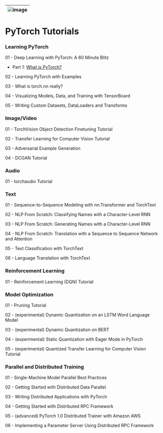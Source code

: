 |![image](https://github.com/Royal-526/PyTorch-Tutorials/blob/master/pytorch.png)|
|---|

# PyTorch Tutorials


### Learning PyTorch

01 - Deep Learning with PyTorch: A 60 Minute Blitz
   - Part 1: [What is PyTorch?](https://github.com/Royal-526/PyTorch-Tutorials/blob/master/Notebooks/Deep%20Learning%20with%20PyTorch%20A%2060%20Minute%20Blitz%20-%20P1.ipynb)

02 - Learning PyTorch with Examples

03 - What is torch.nn really?

04 - Visualizing Models, Data, and Training with TensorBoard

05 - Writing Custom Datasets, DataLoaders and Transforms


### Image/Video

01 - TorchVision Object Detection Finetuning Tutorial

02 - Transfer Learning for Computer Vision Tutorial

03 - Adversarial Example Generation

04 - DCGAN Tutorial


### Audio

01 - torchaudio Tutorial


### Text

01 - Sequence-to-Sequence Modeling with nn.Transformer and TorchText

02 - NLP From Scratch: Classifying Names with a Character-Level RNN

03 - NLP From Scratch: Generating Names with a Character-Level RNN

04 - NLP From Scratch: Translation with a Sequence to Sequence Network and Attention

05 - Text Classification with TorchText

06 - Language Translation with TorchText


### Reinforcement Learning

01 - Reinforcement Learning (DQN) Tutorial


### Model Optimization

01 - Pruning Tutorial

02 - (experimental) Dynamic Quantization on an LSTM Word Language Model

03 - (experimental) Dynamic Quantization on BERT

04 - (experimental) Static Quantization with Eager Mode in PyTorch

05 - (experimental) Quantized Transfer Learning for Computer Vision Tutorial


### Parallel and Distributed Training

01 - Single-Machine Model Parallel Best Practices

02 - Getting Started with Distributed Data Parallel

03 - Writing Distributed Applications with PyTorch

04 - Getting Started with Distributed RPC Framework

05 - (advanced) PyTorch 1.0 Distributed Trainer with Amazon AWS

06 - Implementing a Parameter Server Using Distributed RPC Framework



